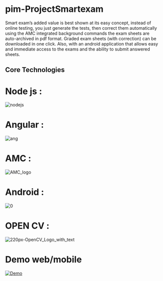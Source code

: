 # pim-ProjectSmartexam


Smart exam’s added value is best shown at its easy concept, instead of online
testing, you just generate the tests, then correct them automatically using the AMC
integrated background commands
the exam sheets are auto-archived in pdf format. Graded exam sheets (with
correction) can be downloaded in one click.
Also, with an android application that allows easy and immediate access to the
exams and the ability to submit answered sheets.
## Core Technologies
# Node js   : 
![nodejs](https://user-images.githubusercontent.com/47435198/86982281-28f44980-c189-11ea-936c-b60de2f7b53c.png)
# Angular  : 
![ang](https://user-images.githubusercontent.com/47435198/86982546-cfd8e580-c189-11ea-8343-29d67c206902.jpg)
# AMC   : 
![AMC_logo](https://user-images.githubusercontent.com/47435198/86982642-14648100-c18a-11ea-8622-1f90f269655b.jpg)


# Android   : 
![0](https://user-images.githubusercontent.com/47435198/86982654-1af2f880-c18a-11ea-9cb5-b2f9ad4f4a9e.jpg)


# OPEN CV   : 
![220px-OpenCV_Logo_with_text](https://user-images.githubusercontent.com/47435198/86982661-1e867f80-c18a-11ea-8e95-9af6adcc22be.png)

# Demo web/mobile 
[![Demo](https://img.youtube.com/vi/thY8740leu8/0.jpg)](https://www.youtube.com/watch?v=thY8740leu8)


